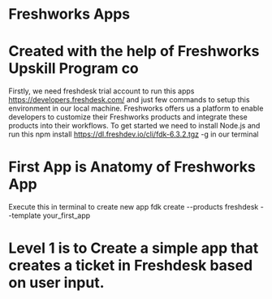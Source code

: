 # Freshworks Apps
# Created with the help of Freshworks Upskill Program co<div/>
Firstly, we need freshdesk trial account to run this apps https://developers.freshdesk.com/
and just few commands to setup this environment in our local machine.
Freshworks offers us a platform to enable developers to customize their Freshworks products and integrate these products into their workflows. 
To get started we need to install Node.js
and run this npm install https://dl.freshdev.io/cli/fdk-6.3.2.tgz -g in our terminal

# First App is Anatomy of Freshworks App
Execute this in terminal to create new app
fdk create --products freshdesk --template your_first_app
# Level 1 is to Create a simple app that creates a ticket in Freshdesk based on user input.
